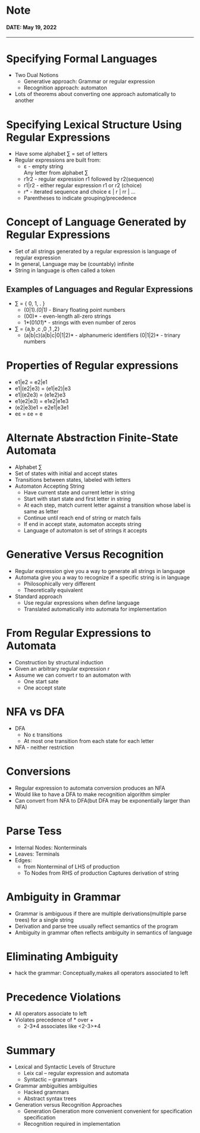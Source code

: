 # Note
#### DATE: May 19, 2022
-----

# Specifying Formal Languages
* Two Dual Notions
    * Generative approach: Grammar or regular expression
    * Recognition approach: automaton
* Lots of theorems about converting one approach automatically to another

# Specifying Lexical Structure Using Regular Expressions
* Have some alphabet ∑ = set of letters
* Regular expressions are built from:
    * ε - empty string  
    Any letter from alphabet ∑
    * r1r2 - regular expression r1 followed by r2(sequence)
    * r1|r2 - either regular expression r1 or r2 (choice)
    * r* - iterated sequence and choice ε | r | rr | …
    * Parentheses to indicate grouping/precedence

 
# Concept of Language Generated by Regular Expressions 

* Set of all strings generated by a regular expression is language of regular expression
* In general, Language may be (countably) infinite
* String in language is often called a token

## Examples of Languages and Regular Expressions
* ∑ = { 0, 1, . } 
    * (0|1)*.(0|1)* - Binary floating point numbers
    * (00)* - even-length all-zero strings
    * 1*(01*01*)* - strings with even number of zeros
* ∑ = {a,b ,c ,0 ,1 ,2} 
    * (a|b|c)(a|b|c|0|1|2)* - alphanumeric identifiers
    (0|1|2)* - trinary numbers

# Properties of Regular expressions
* e1|e2 = e2|e1
* e1|(e2|e3) = (e1|e2)|e3
* e1|(e2e3) = (e1e2)e3
* e1(e2|e3) = e1e2|e1e3
* (e2|e3)e1 = e2e1|e3e1
* eε = εe = e

# Alternate Abstraction Finite-State Automata
* Alphabet ∑
* Set of states with initial and accept states
* Transitions between states, labeled with letters
* Automaton Accepting String
    * Have current state and current letter in string
    * Start with start state and first letter in string
    * At each step, match current letter against a transition whose label is same as letter
    * Continue until reach end of string or match fails
    * If end in accept state, automaton accepts string
    * Language of automaton is set of strings it accepts

# Generative Versus Recognition
* Regular expression give you a way to generate all strings in language
* Automata give you a way to recognize if a specific string is in language
    * Philosophically very different
    * Theoretically equivalent
* Standard approach 
    * Use regular expressions when define language
    * Translated automatically into automata for implementation
# From Regular Expressions to Automata
* Construction by structural induction
* Given an arbitrary regular expression r
* Assume we can convert r to an automaton with 
    * One start sate
    * One accept state

# NFA vs DFA
* DFA 
    * No ε transitions
    * At most one transition from each state for each letter
* NFA - neither restriction

# Conversions
* Regular expression to automata conversion produces an NFA
* Would like to have a DFA to make recognition algorithm simpler
* Can convert from NFA to DFA(but DFA may be exponentially larger than NFA)
# Parse Tess
* Internal Nodes: Nonterminals 
* Leaves: Terminals
* Edges:
    * from Nonterminal of LHS of production
    * To Nodes from RHS of production Captures derivation of string

# Ambiguity in Grammar
* Grammar is ambiguous if there are multiple derivations(multiple parse trees) for a single string
* Derivation and parse tree usually reflect semantics of the program
* Ambiguity in grammar often reflects ambiguity in semantics of language

# Eliminating Ambiguity
* hack the grammar: Conceptually,makes all operators associated to left

# Precedence Violations
* All operators associate to left
* Violates precedence of * over + 
    * 2-3*4 associates like <2-3>*4

# Summary
* Lexical and Syntactic Levels of Structure
    * Leix cal – regular expression and automata
    * Syntactic – grammars
* Grammar ambiguities ambiguities
    * Hacked grammars
    * Abstract syntax trees
* Generation versus Recognition Approaches
    * Generation Generation more convenient convenient for specification specification
    * Recognition required in implementation 
